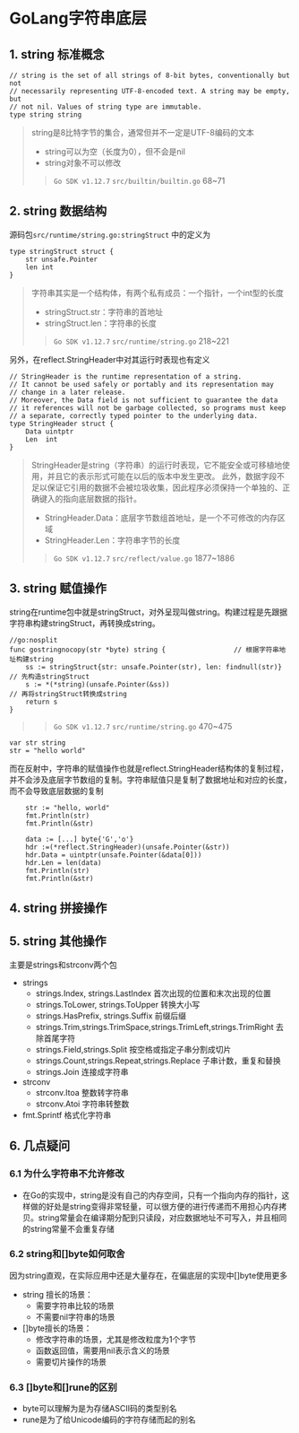 
# GoLang字符串底层
## 1. string 标准概念 
```
// string is the set of all strings of 8-bit bytes, conventionally but not
// necessarily representing UTF-8-encoded text. A string may be empty, but
// not nil. Values of string type are immutable.
type string string
```
> string是8比特字节的集合，通常但并不一定是UTF-8编码的文本
> - string可以为空（长度为0），但不会是nil
> - string对象不可以修改
>> `Go SDK v1.12.7` `src/builtin/builtin.go` 68~71



## 2. string 数据结构
源码包`src/runtime/string.go:stringStruct` 中的定义为

```
type stringStruct struct {
	str unsafe.Pointer
	len int
}
```
> 字符串其实是一个结构体，有两个私有成员：一个指针，一个int型的长度
> - stringStruct.str：字符串的首地址
> - stringStruct.len：字符串的长度
>> `Go SDK v1.12.7` `src/runtime/string.go` 218~221


另外，在reflect.StringHeader中对其运行时表现也有定义
```
// StringHeader is the runtime representation of a string.
// It cannot be used safely or portably and its representation may
// change in a later release.
// Moreover, the Data field is not sufficient to guarantee the data
// it references will not be garbage collected, so programs must keep
// a separate, correctly typed pointer to the underlying data.
type StringHeader struct {
	Data uintptr
	Len  int
}
```
> StringHeader是string（字符串）的运行时表现，它不能安全或可移植地使用，并且它的表示形式可能在以后的版本中发生更改。
> 此外，数据字段不足以保证它引用的数据不会被垃圾收集，因此程序必须保持一个单独的、正确键入的指向底层数据的指针。
> - StringHeader.Data：底层字节数组首地址，是一个不可修改的内存区域
> - StringHeader.Len：字符串字节的长度
>> `Go SDK v1.12.7` `src/reflect/value.go` 1877~1886

## 3. string 赋值操作
string在runtime包中就是stringStruct，对外呈现叫做string。构建过程是先跟据字符串构建stringStruct，再转换成string。
```
//go:nosplit
func gostringnocopy(str *byte) string { 				// 根据字符串地址构建string
    ss := stringStruct{str: unsafe.Pointer(str), len: findnull(str)} 	// 先构造stringStruct
    s := *(*string)(unsafe.Pointer(&ss))                             	// 再将stringStruct转换成string
    return s
}
```
>> `Go SDK v1.12.7` `src/runtime/string.go` 470~475
```
var str string
str = "hello world"
```

而在反射中，字符串的赋值操作也就是reflect.StringHeader结构体的复制过程，并不会涉及底层字节数组的复制。字符串赋值只是复制了数据地址和对应的长度，而不会导致底层数据的复制
```
    str := "hello, world"
    fmt.Println(str)
    fmt.Println(&str)
    
    data := [...] byte{'G','o'}
    hdr :=(*reflect.StringHeader)(unsafe.Pointer(&str))
    hdr.Data = uintptr(unsafe.Pointer(&data[0]))
    hdr.Len = len(data)
    fmt.Println(str)
    fmt.Println(&str)
```

## 4. string 拼接操作

## 5. string 其他操作
主要是strings和strconv两个包
- strings
  - strings.Index, strings.LastIndex 首次出现的位置和末次出现的位置
  - strings.ToLower, strings.ToUpper 转换大小写
  - strings.HasPrefix, strings.Suffix 前缀后缀
  - strings.Trim,strings.TrimSpace,strings.TrimLeft,strings.TrimRight 去除首尾字符
  - strings.Field,strings.Split 按空格或指定子串分割成切片
  - strings.Count,strings.Repeat,strings.Replace 子串计数，重复和替换
  - strings.Join 连接成字符串
- strconv  
  - strconv.Itoa 整数转字符串
  - strconv.Atoi 字符串转整数
- fmt.Sprintf 格式化字符串  

## 6. 几点疑问
### 6.1 为什么字符串不允许修改
- 在Go的实现中，string是没有自己的内存空间，只有一个指向内存的指针，这样做的好处是string变得非常轻量，可以很方便的进行传递而不用担心内存拷贝。string常量会在编译期分配到只读段，对应数据地址不可写入，并且相同的string常量不会重复存储

### 6.2 string和[]byte如何取舍
因为string直观，在实际应用中还是大量存在，在偏底层的实现中[]byte使用更多
- string 擅长的场景：
  - 需要字符串比较的场景
  - 不需要nil字符串的场景
- []byte擅长的场景：
  - 修改字符串的场景，尤其是修改粒度为1个字节
  - 函数返回值，需要用nil表示含义的场景
  - 需要切片操作的场景
### 6.3 []byte和[]rune的区别
- byte可以理解为是为存储ASCII码的类型别名
- rune是为了给Unicode编码的字符存储而起的别名
